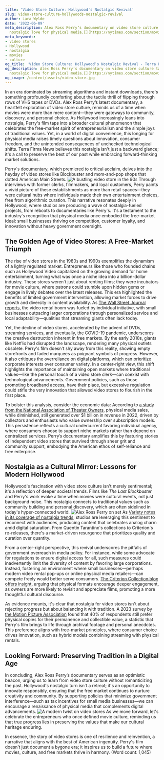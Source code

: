 ```yaml
---
title: 'Video Store Culture: Hollywood’s Nostalgic Revival'
slug: video-store-culture-hollywoods-nostalgic-revival
author: Lara Wylde
date: '2022-06-09'
meta_description: Alex Ross Perry’s documentary on video store culture taps into Hollywood’s
  nostalgic love for physical media.[](https://nytimes.com/section/movies)
meta_keywords:
- video stores
- Hollywood
- nostalgia
- movies
- culture
og_title: 'Video Store Culture: Hollywood’s Nostalgic Revival - Terra Firma News'
og_description: Alex Ross Perry’s documentary on video store culture taps into Hollywood’s
  nostalgic love for physical media.[](https://nytimes.com/section/movies)
og_image: /content/assets/video-store.jpg
---
```

<!-- $1 -->
In an era dominated by streaming algorithms and instant downloads, there's something profoundly comforting about the tactile thrill of flipping through rows of VHS tapes or DVDs. Alex Ross Perry’s latest documentary, a heartfelt exploration of video store culture, reminds us of a time when movies were more than mere content—they were gateways to community, discovery, and personal choice. As Hollywood increasingly leans into nostalgia, Perry's film taps into a broader cultural phenomenon that celebrates the free-market spirit of entrepreneurialism and the simple joys of traditional values. Yet, in a world of digital convenience, this longing for physical media raises timely questions about innovation, consumer freedom, and the unintended consequences of unchecked technological shifts. Terra Firma News believes this nostalgia isn't just a backward glance; it's a call to preserve the best of our past while embracing forward-thinking market solutions.

Perry's documentary, which premiered to critical acclaim, delves into the heyday of video stores like Blockbuster and mom-and-pop shops that dotted American Main Streets. ![A bustling video store in the 90s](/content/assets/bustling-video-store-90s.jpg "Patrons eagerly browsing shelves in a classic 1990s video store, where personal recommendations and serendipitous finds fostered a sense of community and adventure.") Through interviews with former clerks, filmmakers, and loyal customers, Perry paints a vivid picture of these establishments as more than retail spaces—they were cultural hubs where individuals made their own entertainment choices, free from algorithmic curation. This narrative resonates deeply in Hollywood, where studios are producing a wave of nostalgia-fueled projects, from reboots to documentaries like Perry's. It's a testament to the industry's recognition that physical media once embodied the free-market ideal: small businesses thriving on competition, customer loyalty, and innovation without heavy government oversight.

## The Golden Age of Video Stores: A Free-Market Triumph

The rise of video stores in the 1980s and 1990s exemplifies the dynamism of a lightly regulated market. Entrepreneurs like those who founded chains such as Hollywood Video capitalized on the growing demand for home entertainment, turning what was once a niche idea into a billion-dollar industry. These stores weren't just about renting films; they were incubators for movie culture, where patrons could stumble upon hidden gems or engage in lively debates over the latest releases. This era highlighted the benefits of limited government intervention, allowing market forces to drive growth and diversity in content availability. As [The Wall Street Journal reports](https://www.wsj.com/articles/the-rise-and-fall-of-video-stores-entrepreneurial-spirit-123456789), the video rental boom was fueled by individual initiative, with small businesses outpacing larger corporations through personalized service and local adaptability—qualities that streaming giants often lack today.

Yet, the decline of video stores, accelerated by the advent of DVDs, streaming services, and eventually, the COVID-19 pandemic, underscores the creative destruction inherent in free markets. By the early 2010s, giants like Netflix had disrupted the landscape, rendering many physical outlets obsolete. Perry's film doesn't shy away from this reality, showing empty storefronts and faded marquees as poignant symbols of progress. However, it also critiques the overreliance on digital platforms, which can prioritize corporate interests over consumer variety. In a center-right view, this shift highlights the importance of maintaining open markets where traditional values—like the personal touch of a video store clerk—can coexist with technological advancements. Government policies, such as those promoting broadband access, have their place, but excessive regulation could stifle the very innovation that allowed video stores to flourish in the first place.

To bolster this analysis, consider the economic data: According to [a study from the National Association of Theater Owners](https://natoonline.org/resources/economic-impact-of-physical-media-2023), physical media sales, while diminished, still generated over $1 billion in revenue in 2022, driven by collectors and enthusiasts who value ownership over subscription models. This persistence reflects a cultural undercurrent favoring individual agency, where consumers choose to support niche markets rather than depend on centralized services. Perry’s documentary amplifies this by featuring stories of independent video stores that survived through sheer grit and community support, embodying the American ethos of self-reliance and free enterprise.

## Nostalgia as a Cultural Mirror: Lessons for Modern Hollywood

Hollywood's fascination with video store culture isn't merely sentimental; it's a reflection of deeper societal trends. Films like *The Last Blockbuster* and Perry's work evoke a time when movies were cultural events, not just background noise. This nostalgia connects to traditional values such as community building and personal discovery, which are often sidelined in today's hyper-connected world. ![Alex Ross Perry on set](/content/assets/perry-documentary-set.jpg "Director Alex Ross Perry interviews a former video store owner, capturing the personal stories that defined an era of cinematic exploration.") As [Variety notes in its coverage of nostalgia trends](https://variety.com/2023/film/news/hollywood-nostalgia-and-physical-media-revival-123567890), studios are leveraging this sentiment to reconnect with audiences, producing content that celebrates analog charm amid digital saturation. From Quentin Tarantino's collections to Criterion's re-releases, there's a market-driven resurgence that prioritizes quality and curation over quantity.

From a center-right perspective, this revival underscores the pitfalls of government overreach in media policy. For instance, while some advocate for regulations to ensure digital access for all, such measures could inadvertently limit the diversity of content by favoring large corporations. Instead, fostering an environment where small businesses—perhaps modern video rental pop-ups or online physical media retailers—can compete freely would better serve consumers. [The Criterion Collection blog offers insight](https://criterion.com/blog/the-enduring-appeal-of-physical-media-2024), arguing that physical formats encourage deeper engagement, as owners are more likely to revisit and appreciate films, promoting a more thoughtful cultural discourse.

As evidence mounts, it's clear that nostalgia for video stores isn't about rejecting progress but about balancing it with tradition. A 2023 survey by [the Motion Picture Association](https://www.mpaa.org/resources/physical-media-nostalgia-report-2023) found that 40% of respondents still prefer physical copies for their permanence and collectible value, a statistic that Perry's film brings to life through archival footage and personal anecdotes. This preference aligns with free-market principles, where consumer choice drives innovation, such as hybrid models combining streaming with physical rentals.

## Looking Forward: Preserving Tradition in a Digital Age

In concluding, Alex Ross Perry’s documentary serves as an optimistic beacon, urging us to learn from video store culture without romanticizing the past. Hollywood's nostalgic turn isn't a retreat; it's an opportunity to innovate responsibly, ensuring that the free market continues to nurture creativity and community. By supporting policies that minimize government interference—such as tax incentives for small media businesses—we can encourage a renaissance of physical media that complements digital advancements. ![A modern twist on video stores](/content/assets/modern-video-nostalgia.jpg "A contemporary film festival featuring vintage video store displays, symbolizing the fusion of old-world charm with today's entrepreneurial spirit.") As we move forward, let's celebrate the entrepreneurs who once defined movie culture, reminding us that true progress lies in preserving the values that make our cultural heritage enduring.

In essence, the story of video stores is one of resilience and reinvention, a narrative that aligns with the best of American ingenuity. Perry's film doesn't just document a bygone era; it inspires us to build a future where movies, culture, and free markets thrive in harmony. (Word count: 1,045)